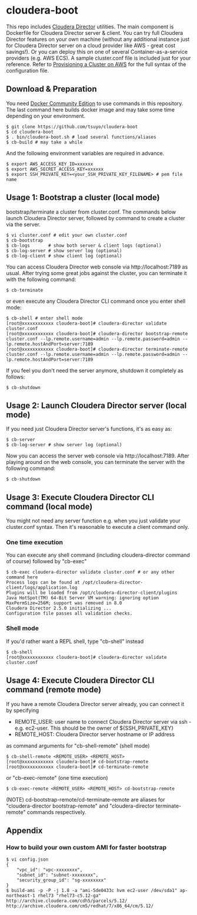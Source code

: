# cloudera-boot
This repo includes [Cloudera Director][1] utilities. The main component is Dockerfile for Cloudera Director server & client. You can try full Cloudera Director features on your own machine (without any additional instance just for Cloudera Director server on a cloud provider like AWS - great cost savings!). Or you can deploy this on one of several Container-as-a-service providers (e.g. AWS ECS). A sample cluster.conf file is included just for your reference. Refer to [Provisioning a Cluster on AWS][2] for the full syntax of the configuration file.

## Download & Preparation
You need [Docker Community Edition][3] to use commands in this repository. The last command here builds docker image and may take some time depending on your environment.
```
$ git clone https://github.com/tsuyo/cloudera-boot
$ cd cloudera-boot
$ . bin/cloudera-boot.sh # load several functions/aliases
$ cb-build # may take a while
```
And the following environment variables are required in advance.
```
$ export AWS_ACCESS_KEY_ID=xxxxxx
$ export AWS_SECRET_ACCESS_KEY=xxxxxx
$ export SSH_PRIVATE_KEY=<your_SSH_PRIVATE_KEY_FILENAME> # pem file name
```

## Usage 1: Bootstrap a cluster (local mode)
bootstrap/terminate a cluster from cluster.conf. The commands below launch Cloudera Director server, followed by command to create a cluster via the server.
```
$ vi cluster.conf # edit your own cluster.conf
$ cb-bootstrap
$ cb-logs       # show both server & client logs (optional)
$ cb-log-server # show server log (optional)
$ cb-log-client # show client log (optional)
```
You can access Cloudera Director web console via http://localhost:7189 as usual. After trying some great jobs against the cluster, you can terminate it with the following command:
```
$ cb-terminate
```
or even execute any Cloudera Director CLI command once you enter shell mode:
```
$ cb-shell # enter shell mode
[root@xxxxxxxxxxxx cloudera-boot]# cloudera-director validate cluster.conf
[root@xxxxxxxxxxxx cloudera-boot]# cloudera-director bootstrap-remote cluster.conf --lp.remote.username=admin --lp.remote.password=admin --lp.remote.hostAndPort=server:7189
[root@xxxxxxxxxxxx cloudera-boot]# cloudera-director terminate-remote cluster.conf --lp.remote.username=admin --lp.remote.password=admin --lp.remote.hostAndPort=server:7189
```
If you feel you don't need the server anymore, shutdown it completely as follows:
```
$ cb-shutdown
```

## Usage 2: Launch Cloudera Director server (local mode)
If you need just Cloudera Director server's functions, it's as easy as:
```
$ cb-server
$ cb-log-server # show server log (optional)
```
Now you can access the server web console via http://localhost:7189. After playing around on the web console, you can terminate the server with the following command:
```
$ cb-shutdown
```

## Usage 3: Execute Cloudera Director CLI command (local mode)
You might not need any server function e.g. when you just validate your cluster.conf syntax. Then it's reasonable to execute a client command only.

### One time execution
You can execute any shell command (including cloudera-director command of course) followed by "cb-exec"
```
$ cb-exec cloudera-director validate cluster.conf # or any other command here
Process logs can be found at /opt/cloudera-director-client/logs/application.log
Plugins will be loaded from /opt/cloudera-director-client/plugins
Java HotSpot(TM) 64-Bit Server VM warning: ignoring option MaxPermSize=256M; support was removed in 8.0
Cloudera Director 2.5.0 initializing ...
Configuration file passes all validation checks.
```

### Shell mode
If you'd rather want a REPL shell, type "cb-shell" instead
```
$ cb-shell
[root@xxxxxxxxxxxx cloudera-boot]# cloudera-director validate cluster.conf
```

## Usage 4: Execute Cloudera Director CLI command (remote mode)
If you have a remote Cloudera Director server already, you can connect it by specifying
- REMOTE_USER: user name to connect Cloudera Director server via ssh - e.g. ec2-user. This should be the owner of ${SSH_PRIVATE_KEY}
- REMOTE_HOST: Cloudera Director server hostname or IP address

as command arguments for "cb-shell-remote" (shell mode)
```
$ cb-shell-remote <REMOTE_USER> <REMOTE_HOST>
[root@xxxxxxxxxxxx cloudera-boot]# cd-bootstrap-remote
[root@xxxxxxxxxxxx cloudera-boot]# cd-terminate-remote
```
or "cb-exec-remote" (one time execution)
```
$ cb-exec-remote <REMOTE_USER> <REMOTE_HOST> cd-bootstrap-remote
```
(NOTE) cd-bootstrap-remote/cd-terminate-remote are aliases for "cloudera-director bootstrap-remote" and "cloudera-director terminate-remote" commands respectively.

## Appendix
### How to build your own custom AMI for faster bootstrap
```
$ vi config.json
{
    "vpc_id": "vpc-xxxxxxxx",
    "subnet_id": "subnet-xxxxxxxx",
    "security_group_id": "sg-xxxxxxxx"
}
$ build-ami -p -P -j 1.8 -a "ami-5de0433c hvm ec2-user /dev/sda1" ap-northeast-1 rhel73 "rhel73-c5.12-ga" http://archive.cloudera.com/cdh5/parcels/5.12/ http://archive.cloudera.com/cm5/redhat/7/x86_64/cm/5.12/
```

[1]: http://www.cloudera.com/documentation/director/latest/topics/director_intro.html
[2]: http://www.cloudera.com/documentation/director/latest/topics/director_deployment_modify_config_file.html
[3]: https://www.docker.com/get-docker
